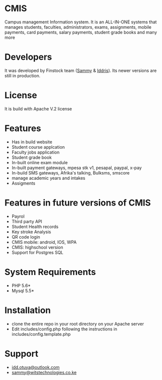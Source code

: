 # CMIS
Campus management Information system. It is an ALL-IN-ONE systems that manages students, faculties, 
administrators, exams, assignments, mobile payments, card payments, salary payments, student grade books and many more
<h1>Developers</h1>
It was developed by Finstock team (<a href="#">Sammy</a> & <a href="https://github.com/theambidextrous">Iddris</a>). Its newer versions are still in production.
<h1>License</h1>
It is build with Apache V.2 license
<h1>Features</h1>
<ul>
<li>Has in build website</li>
<li>Student course applcation</li>
<li>Faculty jobs application</li>
<li>Student grade book</li>
<li>In-built online exam module</li>
<li>In-built payment gateways, mpesa stk v1, pesapal, paypal, x-pay</li>
<li>In-build SMS gateways, Afrika's talking, Bulksms, smscore</li>
<li>manage academic years and intakes </li>
<li>Assigments</li>
</ul>
<h1>Features in future versions of CMIS</h1>
<ul>
<li>Payrol</li>
<li>Third party API</li>
<li>Student Health records</li>
<li>Key stroke Analysis</li>
<li>QR code login</li>
<li>CMIS mobile: android, IOS, WPA</li>
<li>CMIS: highschool version</li>
<li>Support for Postgres SQL </li>
</ul>
<h1>System Requirements</h1>
<ul>
<li>PHP 5.6*</li>
<li>Mysql 5.5*</li>
</ul>
<h1>Installation</h1>
<ul>
<li>clone the entire repo in your root directory on your Apache server</li>
<li>Edit includes/config.php following the instructions in includes/config.template.php</li>
</ul>
<h1>Support</h1>
<ul>
<li><a href="mailto:idd.otuya@outlook.com">idd.otuya@outlook.com</a></li>
<li><a href="mailto:sammy@witstechnologies.co.ke">sammy@witstechnologies.co.ke</a></li>
</ul>

